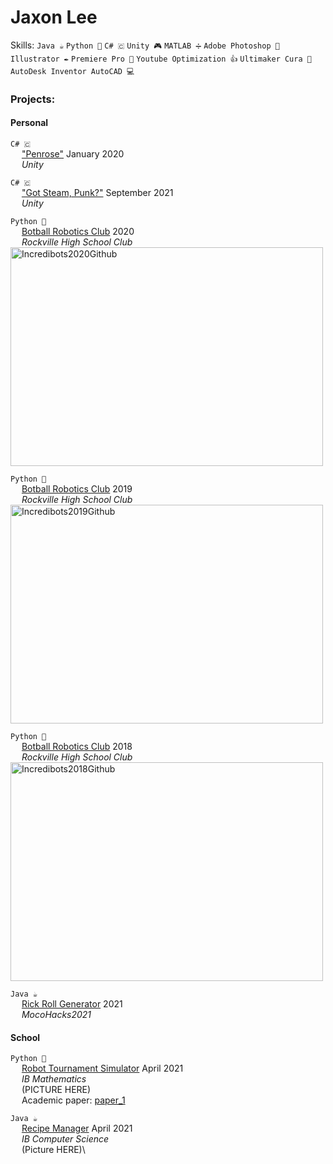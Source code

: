 # Jaxon Lee 
Skills: `Java ☕` `Python 🐍` `C# 🇨` `Unity 🎮` `MATLAB ➗` `Adobe Photoshop 🎨` `Illustrator ✒️` `Premiere Pro 🎥` `Youtube Optimization 👍` `Ultimaker Cura 📃` `AutoDesk Inventor AutoCAD 💻`


### Projects:
#### **Personal**
`C# 🇨`\
&emsp; ["Penrose"]() January 2020\
&emsp; _Unity_

`C# 🇨`\
&emsp; ["Got Steam, Punk?"](https://tarrott.itch.io/got-steam-punk) September 2021\
&emsp; _Unity_

`Python 🐍`\
&emsp; [Botball Robotics Club](https://github.com/rockvillerobotics/Incredibots2020) 2020\
&emsp; _Rockville High School Club_\
<img src="https://user-images.githubusercontent.com/32310846/134784234-8ce1f6f0-4225-48c6-9161-43a2c53c2c79.JPG" alt="Incredibots2020Github" width="500" height="350">


`Python 🐍`\
&emsp; [Botball Robotics Club](https://github.com/rockvillerobotics/Incredibots2019) 2019\
&emsp; _Rockville High School Club_\
<img src="https://user-images.githubusercontent.com/32310846/134784231-87d0bd8d-85a0-46d2-8126-e10f31dad41f.jpg" alt="Incredibots2019Github" width="500" height="350">

`Python 🐍`\
&emsp; [Botball Robotics Club](https://github.com/rockvillerobotics/Incredibots2018) 2018\
&emsp; _Rockville High School Club_\
<img src="https://user-images.githubusercontent.com/32310846/134784229-d74531bf-9e21-473e-97bd-5903eda6fd7e.JPG" alt="Incredibots2018Github" width="500" height="350">

`Java ☕`\
&emsp; [Rick Roll Generator](https://github.com/Gidntsquia/Rick-Roll-Generator2) 2021\
&emsp; _MocoHacks2021_

#### **School**
`Python 🐍`\
&emsp; [Robot Tournament Simulator](https://github.com/Gidntsquia/math_IA) April 2021 \
&emsp; _IB Mathematics_\
&emsp; (PICTURE HERE)\
&emsp; Academic paper: [paper_1]()

`Java ☕`\
&emsp; [Recipe Manager](https://github.com/Gidntsquia/Computer_Science_IA) April 2021 \
&emsp; _IB Computer Science_ \
&emsp; (Picture HERE)\
